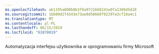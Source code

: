 ```yaml
---
ms.openlocfilehash: ab1195a800b0b3f9a9721668241e0fa1389d5d28
ms.sourcegitcommit: 1bb00d2f4343e73ae8d58668f02297a3cf10a4c1
ms.translationtype: MT
ms.contentlocale: pl-PL
ms.lasthandoff: 06/15/2019
ms.locfileid: "63878019"
---
```

Automatyzacja interfejsu użytkownika w oprogramowaniu firmy Microsoft